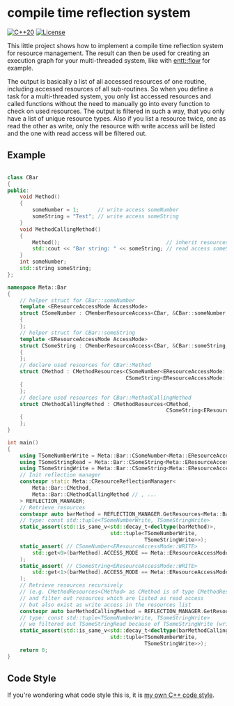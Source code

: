 # compile time reflection system
[![C++20](https://img.shields.io/badge/dialect-C%2B%2B20-blue)](https://en.cppreference.com/w/cpp/20)
[![License](https://img.shields.io/badge/license-MIT-blue)](LICENSE)

This little project shows how to implement a compile time reflection system for resource management.
The result can then be used for creating an execution graph for your multi-threaded system, 
like with [entt::flow](https://github.com/skypjack/entt/wiki/Crash-Course:-graph#flow-builder) for example.


The output is basically a list of all accessed resources of one routine,
including accessed resources of all sub-routines.
So when you define a task for a multi-threaded system, you only list accessed
resources and called functions without the need to manually go into every
function to check on used resources.
The output is filtered in such a way,
that you only have a list of unique resource types.
Also if you list a resource twice, one as read the other as write, 
only the resource with write access will be listed and the one with read access will be filtered out.

## Example

```cpp

class CBar
{
public:
	void Method()
	{
		someNumber = 1;      // write access someNumber
		someString = "Test"; // write access someString
	}
	void MethodCallingMethod()
	{
		Method();                                  // inherit resources from Method
		std::cout << "Bar string: " << someString; // read access someString
	}
	int someNumber;
	std::string someString;
};

namespace Meta::Bar
{
	// helper struct for CBar::someNumber
	template <EResourceAccessMode AccessMode>
	struct CSomeNumber : CMemberResourceAccess<CBar, &CBar::someNumber, AccessMode>
	{
	};
	// helper struct for CBar::someString
	template <EResourceAccessMode AccessMode>
	struct CSomeString : CMemberResourceAccess<CBar, &CBar::someString, AccessMode>
	{
	};
	// declare used resources for CBar::Method
	struct CMethod : CMethodResources<CSomeNumber<EResourceAccessMode::WRITE>,
	                                  CSomeString<EResourceAccessMode::WRITE>>
	{
	};
	// declare used resources for CBar::MethodCallingMethod
	struct CMethodCallingMethod : CMethodResources<CMethod,
	                                               CSomeString<EResourceAccessMode::READ>>
	{
	};
}

int main()
{
	using TSomeNumberWrite = Meta::Bar::CSomeNumber<Meta::EResourceAccessMode::WRITE>;
	using TSomeStringRead = Meta::Bar::CSomeString<Meta::EResourceAccessMode::READ>;
	using TSomeStringWrite = Meta::Bar::CSomeString<Meta::EResourceAccessMode::WRITE>;
	// Init reflection manager
	constexpr static Meta::CResourceReflectionManager<
		Meta::Bar::CMethod,
		Meta::Bar::CMethodCallingMethod // , ...
	> REFLECTION_MANAGER;
	// Retrieve resources
	constexpr auto barMethod = REFLECTION_MANAGER.GetResources<Meta::Bar::CMethod>();
	// type: const std::tuple<TSomeNumberWrite, TSomeStringWrite>
	static_assert(std::is_same_v<std::decay_t<decltype(barMethod)>,
	                             std::tuple<TSomeNumberWrite,
	                                        TSomeStringWrite>>);
	static_assert( // CSomeNumber<EResourceAccessMode::WRITE>
		std::get<0>(barMethod).ACCESS_MODE == Meta::EResourceAccessMode::WRITE
	);
	static_assert( // CSomeString<EResourceAccessMode::WRITE>
		std::get<1>(barMethod).ACCESS_MODE == Meta::EResourceAccessMode::WRITE
	);
	// Retrieve resources recursively
	// (e.g. CMethodResources<CMethod> as CMethod is of type CMethodResources as well)
	// and filter out resources which are listed as read access
	// but also exist as write access in the resources list
	constexpr auto barMethodCallingMethod = REFLECTION_MANAGER.GetResources<Meta::Bar::CMethodCallingMethod>();
	// type: const std::tuple<TSomeNumberWrite, TSomeStringWrite>
	// we filtered out TSomeStringRead because of TSomeStringWrite (write > read)
	static_assert(std::is_same_v<std::decay_t<decltype(barMethodCallingMethod)>,
	                             std::tuple<TSomeNumberWrite,
	                                        TSomeStringWrite>>);
	return 0;
}
```

## Code Style
If you're wondering what code style this is,
it is [my own C++ code style](https://gist.github.com/AbsintheScripting/4f2be73c91fc49fc6bc2cefbb2a52895).
